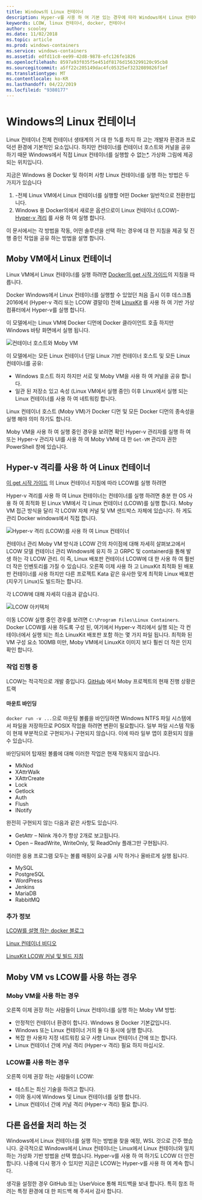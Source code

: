 ```yaml
---
title: Windows의 Linux 컨테이너
description: Hyper-v를 사용 하 여 기본 있는 경우에 따라 Windows에서 Linux 컨테이너를 실행 하는 다양 한 방법을 알아봅니다.
keywords: LCOW, linux 컨테이너, docker, 컨테이너
author: scooley
ms.date: 11/02/2018
ms.topic: article
ms.prod: windows-containers
ms.service: windows-containers
ms.assetid: edfd11c8-ee99-42d8-9878-efc126fe1826
ms.openlocfilehash: 8597a93f035f5e451df8176d1563299120c95cb8
ms.sourcegitcommit: a5ff22c205149dac4fc05325ef3232089826f1ef
ms.translationtype: MT
ms.contentlocale: ko-KR
ms.lasthandoff: 04/22/2019
ms.locfileid: "9380177"
---
```

# <a name="linux-containers-on-windows"></a>Windows의 Linux 컨테이너

Linux 컨테이너 전체 컨테이너 생태계의 거 대 한 %를 차지 하 고는 개발자 환경과 프로덕션 환경에 기본적인 요소입니다.  하지만 컨테이너를 컨테이너 호스트와 커널을 공유 하기 때문 Windows에서 직접 Linux 컨테이너를 실행할 수 없는[*](linux-containers.md#other-options-we-considered).  가상화 그림에 제공 되는 위치입니다.

지금은 Windows 용 Docker 및 하이퍼 사항 Linux 컨테이너를 실행 하는 방법은 두 가지가 있습니다

1. -전체 Linux VM에서 Linux 컨테이너를 실행할 어떤 Docker 일반적으로 전환한입니다.
1. Windows 용 Docker의에서 새로운 옵션으로이 Linux 컨테이너 (LCOW)- [Hyper-v 격리](../manage-containers/hyperv-container.md) 를 사용 하 여 실행 합니다.

이 문서에서는 각 방법을 작동, 어떤 솔루션을 선택 하는 경우에 대 한 지침을 제공 및 진행 중인 작업을 공유 하는 방법을 설명 합니다.

## <a name="linux-containers-in-a-moby-vm"></a>Moby VM에서 Linux 컨테이너

Linux VM에서 Linux 컨테이너를 실행 하려면 [Docker의 get 시작 가이드](https://docs.docker.com/docker-for-windows/)의 지침을 따릅니다.

Docker Windows에서 Linux 컨테이너를 실행할 수 있었던 처음 출시 이후 데스크톱 2016에서 (Hyper-v 격리 또는 LCOW 결말이) 전에 [LinuxKit](https://github.com/linuxkit/linuxkit) 를 사용 하 여 기반 가상 컴퓨터에서 Hyper-v를 실행 합니다.

이 모델에서는 Linux VM에 Docker 디먼에 Docker 클라이언트 호출 하지만 Windows 바탕 화면에서 실행 됩니다.

![컨테이너 호스트와 Moby VM](media/MobyVM.png)

이 모델에서는 모든 Linux 컨테이너 단일 Linux 기반 컨테이너 호스트 및 모든 Linux 컨테이너를 공유:

* Windows 호스트 하지 하지만 서로 및 Moby VM을 사용 하 여 커널을 공유 합니다.
* 일관 된 저장소 있고 속성 (Linux VM에서 실행 중인) 이후 Linux에서 실행 되는 Linux 컨테이너를 사용 하 여 네트워킹 합니다.

Linux 컨테이너 호스트 (Moby VM)가 Docker 디먼 및 모든 Docker 디먼의 종속성을 실행 해야 의미 하기도 합니다.

Moby VM을 사용 하 여 실행 중인 경우을 보려면 확인 Hyper-v 관리자를 실행 하 여 또는 Hyper-v 관리자 UI를 사용 하 여 Moby VM에 대 한 `Get-VM` 관리자 권한 PowerShell 창에 있습니다.

## <a name="linux-containers-with-hyper-v-isolation"></a>Hyper-v 격리를 사용 하 여 Linux 컨테이너

[이 get 시작 가이드](../quick-start/quick-start-windows-10.md) 의 Linux 컨테이너 지침에 따라 LCOW를 실행 하려면

Hyper-v 격리를 사용 하 여 Linux 컨테이너는 컨테이너를 실행 하려면 충분 한 OS 사용 하 여 최적화 된 Linux VM에서 각 Linux 컨테이너 (LCOW)를 실행 합니다.  Moby VM 접근 방식을 달리 각 LCOW 자체 커널 및 VM 샌드박스 자체에 있습니다.  하 게도 관리 Docker windows에서 직접 합니다.

![Hyper-v 격리 (LCOW)를 사용 하 여 Linux 컨테이너](media/lcow-approach.png)

컨테이너 관리 Moby VM 방식과 LCOW 간의 차이점에 대해 자세히 살펴보고에서 LCOW 모델 컨테이너 관리 Windows에 유지 하 고 GRPC 및 containerd을 통해 발생 하는 각 LCOW 관리.  이 즉, Linux 배포판 컨테이너 LCOW에 대 한 사용 하 여 훨씬 더 작은 인벤토리를 가질 수 있습니다.  오른쪽 이제 사용 하 고 LinuxKit 최적화 된 배포판 컨테이너를 사용 하지만 다른 프로젝트 Kata 같은 유사한 맞게 최적화 Linux 배포판 (지우기 Linux)도 빌드하는 합니다.

각 LCOW에 대해 자세히 다음과 같습니다.

![LCOW 아키텍처](media/lcow.png)

이동 LCOW 실행 중인 경우를 보려면 `C:\Program Files\Linux Containers`. Docker LCOW를 사용 하도록 구성 된, 여기에서 Hyper-v 격리에서 실행 되는 각 컨테이너에서 실행 되는 최소 LinuxKit 배포판 포함 하는 몇 가지 파일 됩니다.  최적화 된 VM 구성 요소 100MB 미만, Moby VM에서 LinuxKit 이미지 보다 훨씬 더 작은 인지 확인 합니다.

### <a name="work-in-progress"></a>작업 진행 중

LCOW는 적극적으로 개발 중입니다. [GitHub](https://github.com/moby/moby/issues/33850) 에서 Moby 프로젝트의 현재 진행 상황은 트랙

#### <a name="bind-mounts"></a>마운트 바인딩

`docker run -v ...`으로 마운팅 볼륨을 바인딩하면 Windows NTFS 파일 시스템에서 파일을 저장하므로 POSIX 작업을 하려면 변환이 필요합니다. 일부 파일 시스템 작동이 현재 부분적으로 구현되거나 구현되지 않습니다. 이에 따라 일부 앱이 호환되지 않을 수 있습니다.

바인딩되어 탑재된 볼륨에 대해 이러한 작업은 현재 작동되지 않습니다.

* MkNod
* XAttrWalk
* XAttrCreate
* Lock
* Getlock
* Auth
* Flush
* INotify

완전히 구현되지 않는 다음과 같은 사항도 있습니다.

* GetAttr – Nlink 개수가 항상 2개로 보고됩니다.
* Open – ReadWrite, WriteOnly, 및 ReadOnly 플래그만 구현됩니다.

이러한 응용 프로그램 모두는 볼륨 매핑이 요구를 시작 하거나 올바르게 실행 됩니다.

* MySQL
* PostgreSQL
* WordPress
* Jenkins
* MariaDB
* RabbitMQ

### <a name="extra-information"></a>추가 정보

[LCOW를 설명 하는 docker 블로그](https://blog.docker.com/2017/11/docker-for-windows-17-11/)

[Linux 컨테이너 비디오](https://sec.ch9.ms/ch9/1e5a/08ff93f2-987e-4f8d-8036-2570dcac1e5a/LinuxContainer.mp4)

[LinuxKit LCOW 커널 및 빌드 지침](https://github.com/linuxkit/lcow)

## <a name="when-to-use-moby-vm-vs-lcow"></a>Moby VM vs LCOW를 사용 하는 경우

### <a name="when-to-use-moby-vm"></a>Moby VM을 사용 하는 경우

오른쪽 이제 권장 하는 사람들이 Linux 컨테이너를 실행 하는 Moby VM 방법:

- 안정적인 컨테이너 환경이 합니다.  Windows 용 Docker 기본값입니다.
- Windows 또는 Linux 컨테이너 거의 둘 다 동시에 실행 합니다.
- 복잡 한 사용자 지정 네트워킹 요구 사항 Linux 컨테이너 간에 또는 합니다.
- Linux 컨테이너 간에 커널 격리 (Hyper-v 격리) 필요 하지 마십시오.

### <a name="when-to-use-lcow"></a>LCOW를 사용 하는 경우

오른쪽 이제 권장 하는 사람들이 LCOW:

- 테스트는 최신 기술을 하려고 합니다.
- 이와 동시에 Windows 및 Linux 컨테이너를 실행 합니다.
- Linux 컨테이너 간에 커널 격리 (Hyper-v 격리) 필요 합니다.

## <a name="other-options-we-considered"></a>다른 옵션을 처리 하는 것

Windows에서 Linux 컨테이너를 실행 하는 방법을 찾을 예정, WSL 것으로 간주 했습니다. 궁극적으로 Windows에서 Linux 컨테이너는 Linux에서 Linux 컨테이너와 일치 하는 가상화 기반 방법을 선택 했습니다. Hyper-v를 사용 하 여 하기도 LCOW 더 안전 합니다. 나중에 다시 평가 수 있지만 지금은 LCOW는 Hyper-v를 사용 하 여 계속 합니다.

생각을 설정한 경우 GitHub 또는 UserVoice 통해 피드백을 보내 합니다.  특히 참조 하려는 특정 환경에 대 한 피드백 해 주셔서 감사 합니다.
